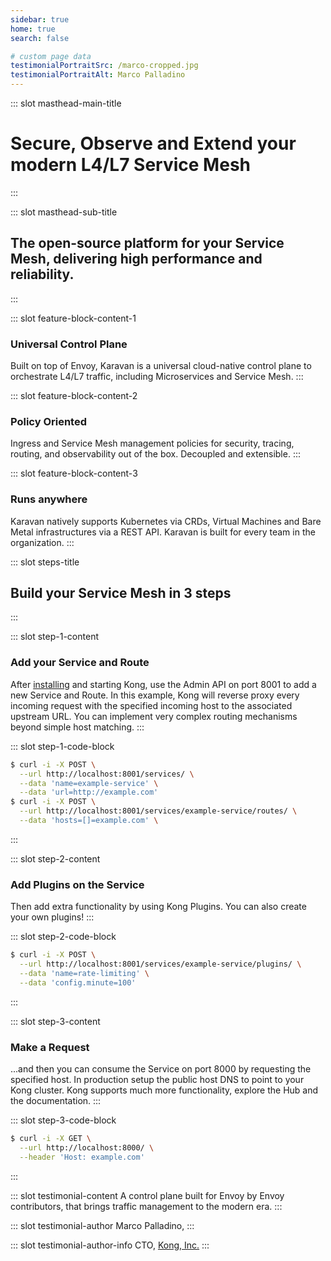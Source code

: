 ```yaml
---
sidebar: true
home: true
search: false

# custom page data
testimonialPortraitSrc: /marco-cropped.jpg
testimonialPortraitAlt: Marco Palladino
---
```


<!-- page masthead -->

::: slot masthead-main-title
# Secure, Observe and Extend your modern L4/L7 Service Mesh
:::

::: slot masthead-sub-title
## The open-source platform for your Service Mesh, delivering high performance and reliability.
:::

<!-- feature blocks -->

::: slot feature-block-content-1
### Universal Control Plane
Built on top of Envoy, Karavan is a universal cloud-native control plane to
orchestrate L4/L7 traffic, including Microservices and Service Mesh.
:::

::: slot feature-block-content-2
### Policy Oriented
Ingress and Service Mesh management policies for security, tracing, 
routing, and observability out of the box. Decoupled and extensible.
:::

::: slot feature-block-content-3
### Runs anywhere
Karavan natively supports Kubernetes via CRDs, Virtual Machines and Bare Metal 
infrastructures via a REST API. Karavan is built for every team in the organization.
:::

<!-- steps -->

::: slot steps-title
## Build your Service Mesh in 3 steps
:::

::: slot step-1-content
### Add your Service and Route
After [installing](/install/) and starting Kong, use the Admin API on port 8001 to add a new Service and Route. 
In this example, Kong will reverse proxy every incoming request with the specified incoming host to the associated 
upstream URL. You can implement very complex routing mechanisms beyond simple host matching.
:::

::: slot step-1-code-block
``` bash
$ curl -i -X POST \
  --url http://localhost:8001/services/ \
  --data 'name=example-service' \
  --data 'url=http://example.com'
$ curl -i -X POST \
  --url http://localhost:8001/services/example-service/routes/ \
  --data 'hosts=[]=example.com' \
```
:::

::: slot step-2-content
### Add Plugins on the Service
Then add extra functionality by using Kong Plugins. You can also create your own plugins!
:::

::: slot step-2-code-block
``` bash
$ curl -i -X POST \
  --url http://localhost:8001/services/example-service/plugins/ \
  --data 'name=rate-limiting' \
  --data 'config.minute=100'
```
:::

::: slot step-3-content
### Make a Request
...and then you can consume the Service on port 8000 by requesting the specified host. In production setup the public 
host DNS to point to your Kong cluster. Kong supports much more functionality, explore the Hub and the documentation.
:::

::: slot step-3-code-block
``` bash
$ curl -i -X GET \
  --url http://localhost:8000/ \
  --header 'Host: example.com'
```
:::


<!-- testimonial -->

::: slot testimonial-content
A control plane built for Envoy by Envoy contributors, that brings traffic management
to the modern era.
:::

::: slot testimonial-author
Marco Palladino,
:::

::: slot testimonial-author-info
CTO, [Kong, Inc.](https://twitter.com/thekonginc)
:::